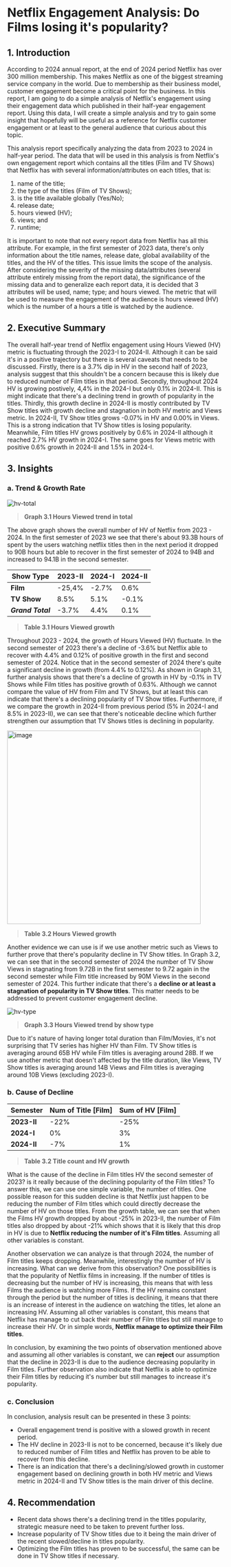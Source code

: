 # Netflix Engagement Analysis: Do Films losing it's popularity?
## 1. Introduction
According to 2024 annual report, at the end of 2024 period Netflix has over 300 million membership. This makes Netflix as one of the biggest streaming service company in the world. Due to membership as their business model, customer engagement become a critical point for the business. In this report, I am going to do a simple analysis of Netflix's engagement using their engagement data which published in their half-year engagement report. Using this data, I will create a simple analysis and try to gain some insight that hopefully will be useful as a reference for Netflix customer engagement or at least to the general audience that curious about this topic.

This analysis report specifically analyzing the data from 2023 to 2024 in half-year period. The data that will be used in this analysis is from Netflix's own engagement report which contains all the titles (Film and TV Shows) that Netflix has with several information/attributes on each titles, that is: 
1. name of the title;
2. the type of the titles (Film of TV Shows); 
3. is the title available globally (Yes/No); 
4. release date;
5. hours viewed (HV);
6. views; and
7. runtime;

It is important to note that not every report data from Netflix has all this attribute. For example, in the first semester of 2023 data, there's only information about the title names, release date, global availability of the titles, and the HV of the titles. This issue limits the scope of the analysis. After considering the severity of the missing data/attributes (several attribute entirely missing from the report data), the significance of the missing data and to generalize each report data, it is decided that 3 attributes will be used, name; type; and hours viewed. The metric that will be used to measure the engagement of the audience is hours viewed (HV) which is the number of a hours a title is watched by the audience. 


## 2. Executive Summary
The overall half-year trend of Netflix engagement using Hours Viewed (HV) metric is fluctuating through the 2023-I to 2024-II. Although it can be said it's in a positive trajectory but there is several caveats that needs to be discussed. 
Firstly, there is a 3.7% dip in HV in the second half of 2023, analysis suggest that this shouldn't be a concern because this is likely due to reduced number of Film titles in that period. 
Secondly, throughout 2024 HV is growing postively, 4,4% in the 2024-I but only 0.1% in 2024-II. This is might indicate that there's a declining trend in growth of popularity in the titles.
Thirdly, this growth decline in 2024-II is mostly contributed by TV Show titles with growth decline and stagnation in both HV metric and Views metric. In 2024-II, TV Show titles grows -0.07% in HV and 0.00% in Views. This is a strong indication that TV Show titles is losing popularity. Meanwhile, Film titles HV grows positively by 0.6% in 2024-II although it reached 2.7% HV growth in 2024-I. The same goes for Views metric with positive 0.6% growth in 2024-II and 1.5% in 2024-I.

## 3. Insights
### a. Trend & Growth Rate
![hv-total](https://github.com/user-attachments/assets/fe5f696e-dad8-4e84-a395-3a32027e41d8) 
> **Graph 3.1 Hours Viewed trend in total**


The above graph shows the overall number of HV of Netflix from 2023 - 2024. In the first semester of 2023 we see that there's about 93.3B hours of spent by the users watching netflix titles then in the next period it dropped to 90B hours but able to recover in the first semester of 2024 to 94B and increased to 94.1B in the second semester.

| Show Type | **2023-II** | **2024-I** | **2024-II** |
|--|--|--|--|
| **Film** | -25,4%  | -2.7%  | 0.6% |
| **TV Show** | 8.5%  | 5.1%  | -0.1% |
| **_Grand Total_** | -3.7%  | 4.4%  | 0.1% |
> **Table 3.1 Hours Viewed growth**

Throughout 2023 - 2024, the growth of Hours Viewed (HV) fluctuate. In the second semester of 2023 there's a decline of -3.6%  but Netflix able to recover with 4.4% and 0.12% of positive growth in the first and second semester of 2024. Notice that in the second semester of 2024 there's quite a significant decline in growth (from 4.4% to 0.12%). As shown in Graph 3.1, further analysis shows that there's a decline of growth in HV by -0.1% in TV Shows while Film titles has positive growth of 0.63%. Although we cannot compare the value of HV from Film and TV Shows, but at least this can indicate that there's a declining popularity of TV Show titles. Furthermore, if we compare the growth in 2024-II from previous period (5% in 2024-I and 8.5% in 2023-II), we can see that there's noticeable decline which further strengthen our assumption that TV Shows titles is declining in popularity. 

<img width="450" alt="image" src="https://github.com/user-attachments/assets/f7712d64-b39b-4d78-9547-a067a98eb25e" />

> **Table 3.2 Hours Viewed growth**

Another evidence we can use is if we use another metric such as Views to further prove that there's popularity decline in TV Show titles. In Graph 3.2, we can see that in the second semester of 2024 the number of TV Show Views in stagnating from 9.72B in the first semester to 9.72 again in the second semester while Film title increased by 90M Views in the second semester of 2024. This further indicate that there's a **decline or at least a stagnation of popularity in TV Show titles**. This matter needs to be addressed to prevent customer engagement decline.

![hv-type](https://github.com/user-attachments/assets/d6554dc0-aa5a-44c0-adb4-0b9cb85655ad) 
> **Graph 3.3 Hours Viewed trend by show type**

Due to it's nature of having longer total duration than Film/Movies, it's not surprising that TV series has higher HV than Film. TV Show titles is averaging around 65B HV while Film titles is averaging around 28B. If we use another metric that doesn't affected by the title duration, like Views, TV Show titles is averaging around 14B Views and Film titles is averaging around 10B Views (excluding 2023-I).



### b. Cause of Decline
| Semester | Num of Title  [Film] | Sum of HV [Film] |  
|--|--|--|
| **2023-II** | -22%  | -25%  |
| **2024-I** | 0%  | 3%  |
| **2024-II** | -7%  | 1% |
> **Table 3.2 Title count and HV growth**

What is the cause of the decline in Film titles HV the second semester of 2023? is it really because of the declining popularity of the Film titles? To answer this, we can use one simple variable, the number of titles. One possible reason for this sudden decline is that Netflix just happen to be reducing the number of Film titles which could directly decrease the number of HV on those titles. From the growth table, we can see that when the Films HV growth dropped by about -25% in 2023-II, the number of Film titles also dropped by about -21% which shows that it is likely that this drop in HV is due to **Netflix reducing the number of it's Film titles**. Assuming all other variables is constant.

Another observation we can analyze is that through 2024, the number of Film titles keeps dropping. Meanwhile, interestingly the number of HV is increasing. What can we derive from this observation? One possibilities is that the popularity of Netflix films in increasing. If the number of titles is decreasing but the number of HV is increasing, this means that with less Films the audience is watching more Films. If the HV remains constant through the period but the number of titles is declining, it means that there is an increase of interest in the audience on watching the titles, let alone an increasing HV. Assuming all other variables is constant, this means that Netflix has manage to cut back their number of Film titles but still manage to increase their HV. Or in simple words, **Netflix manage to optimize their Film titles**.

In conclusion, by examining the two points of observation mentioned above and assuming all other variables is constant, we can **reject** our assumption that the decline in 2023-II is due to the audience decreasing popularity in Film titles. Further observation also indicate that Netflix is able to optimize their Film titles by reducing it's number but still manages to increase it's popularity.

### c. Conclusion
In conclusion, analysis result can be presented in these 3 points:
 - Overall engagement trend is positive with a slowed growth in recent period.
 - The HV decline in 2023-II is not to be concerned, because it's likely due to reduced number of Film titles and Netflix has proven to be able to recover from this decline.
 - There is an indication that there's a declining/slowed growth in customer engagement based on declining growth in both HV metric and Views metric in 2024-II and TV Show titles is the main driver of this decline.

## 4. Recommendation

 - Recent data shows there's a declining trend in the titles popularity, strategic measure need to be taken to prevent further loss.
 - Increase popularity of TV Show titles due to it being the main driver of the recent slowed/decline in titles popularity.
 - Optimizing the Film titles has proven to be successful, the same can be done in TV Show titles if necessary.


